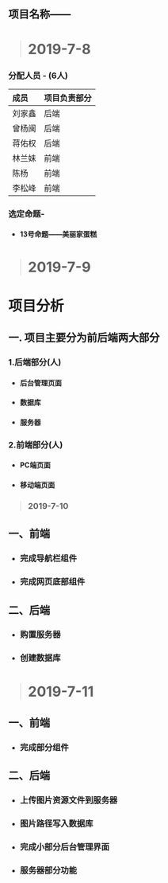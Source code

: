 ## 项目名称——

> # 2019-7-8

### 分配人员 - (6人)

| 成员   | 项目负责部分 |
| :----- | -------- |
| 刘家鑫 |      后端    |
| 曾杨闽 |      后端    |
| 蒋佑权 |      后端    |
| 林兰妹 |      前端    |
| 陈杨   |      前端    |
| 李松峰 |      前端    |



###  选定命题-

  - #### 13号命题——美丽家蛋糕
  
> # 2019-7-9

# 项目分析

## 一. 项目主要分为前后端两大部分

### 1.后端部分(人)
  
  - #### 后台管理页面
  
  - #### 数据库
  
  - #### 服务器
  
### 2.前端部分(人)
  
  - #### PC端页面
  
  - #### 移动端页面
  
  > ### 2019-7-10

  ## 一、前端
  
  - ### 完成导航栏组件

  - ### 完成网页底部组件

  ## 二、后端

  - ### 购置服务器

  - ### 创建数据库
  
  > # 2019-7-11

  ## 一、前端
  
  - ### 完成部分组件

  ## 二、后端

  - ### 上传图片资源文件到服务器

  - ### 图片路径写入数据库
  
  - ### 完成小部分后台管理界面
  
  - ### 服务器部分功能
  
  
  
  
  
  
  
  
  
  
  
  
  
  
  
  
  
  
